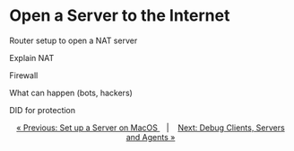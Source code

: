 # Open a Server to the Internet


Router setup to open a NAT server

Explain NAT

Firewall

What can happen (bots, hackers)

DID for protection


<p align="center">
<a href="setup_macos">&laquo; Previous: Set up a Server on MacOS
 </a> &nbsp;&nbsp;&nbsp;|&nbsp;&nbsp;&nbsp; <a href="../system/debug.md">Next: Debug Clients, Servers and Agents &raquo;</a>
</p>